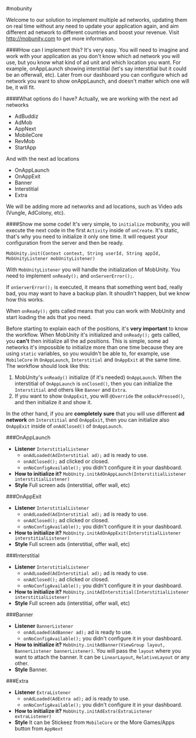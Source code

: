 #mobunity

Welcome to our solution to implement multiple ad networks, updating them on real time without any need to update your application again, and aim different ad network to different countries and boost your revenue. Visit http://mobunity.com to get more information.

####How can I implement this?
It's very easy. You will need to imagine and work with your application as you don't know which ad network you will use, but you know what kind of ad unit and which location you want. For example, onAppLaunch showing interstitial (let's say interstitial but it could be an offerwall, etc). Later from our dashboard you can configure which ad network you want to show onAppLaunch, and doesn't matter which one will be, it will fit.

####What options do I have?
Actually, we are working with the next ad networks
* AdBuddiz
* AdMob
* AppNext
* MobileCore
* RevMob
* StartApp

And with the next ad locations
* OnAppLaunch
* OnAppExit
* Banner
* Interstitial
* Extra

We will be adding more ad networks and ad locations, such as Video ads (Vungle, AdColony, etc).

####Show me some code!
It's very simple, to `initialize` mobunity, you will execute the next code in the first `Activity` inside of `onCreate`. It's static, that's why you need to initialize it only one time. It will request your configuration from the server and then be ready.

`MobUnity.init(Context context, String userId, String appId, MobUnityListener mobUnityListener)`

With `MobUnityListener` you will handle the initialization of MobUnity. You need to implement `onReady();` and `onServerError();`.

If `onServerError();` is executed, it means that something went bad, really bad, you may want to have a backup plan. It shoudln't happen, but we know how this works.

When `onReady();` gets called means that you can work with MobUnity and start loading the ads that you need.

Before starting to explain each of the positions, it's **very important** to know the workflow. When MobUnity it's initialized and `onReady();` gets callled, you **can't** then initialize all the ad positions. This is simple, some ad networks it's impossible to initialize more than one time because they are using `static` variables, so you wouldn't be able to, for example, use `MobileCore` in `OnAppLaunch`, `Interstitial` and `OnAppExit` at the same time. The workflow should look like this:
1. MobUnity's `onReady()` initialize (if it's needed) `OnAppLaunch`. When the interstitial of `OnAppLaunch` is `onClosed()`, then you can initialize the `Interstitial` and others like `Banner` and `Extra`.
2. If you want to show `OnAppExit`, you will `@Override` the `onBackPressed()`, and then initialize it and show it.

In the other hand, if you are **completely sure** that you will use different **ad network** on `Interstitial` and `OnAppExit`, then you can initialize also `OnAppExit` inside of `onAdClosed()` of `OnAppLaunch`.

###OnAppLaunch
* **Listener** `InterstitialListener`
  * `onAdLoaded(AdInterstitial ad);` ad is ready to use.
  * `onAdClosed();` ad clicked or closed.
  * `onNoConfigAvailable();` you didn't configure it in your dashboard.
* **How to initialize it?** `MobUnity.initAdOnAppLaunch(InterstitialListener interstitialListener)`
* **Style** Full screen ads (interstitial, offer wall, etc)

###OnAppExit
* **Listener** `InterstitialListener`
  * `onAdLoaded(AdInterstitial ad);` ad is ready to use.
  * `onAdClosed();` ad clicked or closed.
  * `onNoConfigAvailable();` you didn't configure it in your dashboard.
* **How to initialize it?** `MobUnity.initAdOnAppExit(InterstitialListener interstitialListener)`
* **Style** Full screen ads (interstitial, offer wall, etc)

###Interstitial
* **Listener** `InterstitialListener`
  * `onAdLoaded(AdInterstitial ad);` ad is ready to use.
  * `onAdClosed();` ad clicked or closed.
  * `onNoConfigAvailable();` you didn't configure it in your dashboard.
* **How to initialize it?** `MobUnity.initAdInterstitial(InterstitialListener interstitialListener)`
* **Style** Full screen ads (interstitial, offer wall, etc)

###Banner
* **Listener** `BannerListener`
  * `onAdLoaded(AdBanner ad);` ad is ready to use.
  * `onNoConfigAvailable();` you didn't configure it in your dashboard.
* **How to initialize it?** `MobUnity.initAdBanner(ViewGroup layout, BannerListener bannerListener)`. You will pass the `layout` where you want to attach the banner. It can be `LinearLayout`, `RelativeLayout` or any other.
* **Style** Banner.

###Extra
* **Listener** `ExtraListener`
  * `onAdLoaded(AdExtra ad);` ad is ready to use.
  * `onNoConfigAvailable();` you didn't configure it in your dashboard.
* **How to initialize it?** `MobUnity.initAdExtra(ExtraListener extraListener)`
* **Style** It can be Stickeez from `MobileCore` or the More Games/Apps button from `AppNext`
